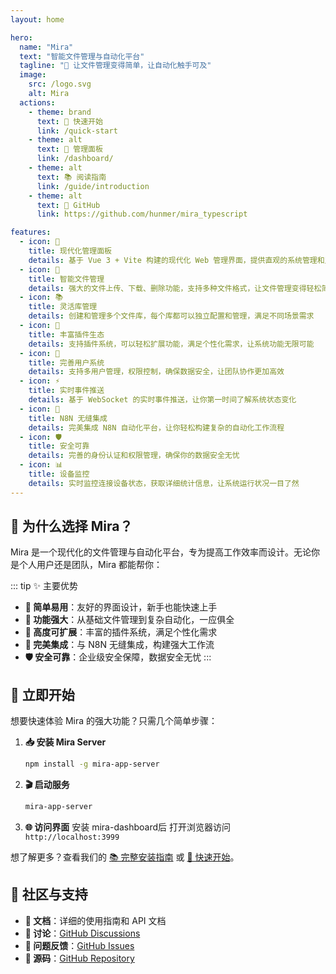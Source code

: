 ```yaml
---
layout: home

hero:
  name: "Mira"
  text: "智能文件管理与自动化平台"
  tagline: "🚀 让文件管理变得简单，让自动化触手可及"
  image:
    src: /logo.svg
    alt: Mira
  actions:
    - theme: brand
      text: 🚀 快速开始
      link: /quick-start
    - theme: alt
      text: 🎨 管理面板
      link: /dashboard/
    - theme: alt
      text: 📚 阅读指南
      link: /guide/introduction
    - theme: alt
      text: 🔗 GitHub
      link: https://github.com/hunmer/mira_typescript

features:
  - icon: 🎨
    title: 现代化管理面板
    details: 基于 Vue 3 + Vite 构建的现代化 Web 管理界面，提供直观的系统管理和监控功能
  - icon: 📁
    title: 智能文件管理
    details: 强大的文件上传、下载、删除功能，支持多种文件格式，让文件管理变得轻松简单
  - icon: 📚
    title: 灵活库管理
    details: 创建和管理多个文件库，每个库都可以独立配置和管理，满足不同场景需求
  - icon: 🔌
    title: 丰富插件生态
    details: 支持插件系统，可以轻松扩展功能，满足个性化需求，让系统功能无限可能
  - icon: 👥
    title: 完善用户系统
    details: 支持多用户管理，权限控制，确保数据安全，让团队协作更加高效
  - icon: ⚡
    title: 实时事件推送
    details: 基于 WebSocket 的实时事件推送，让你第一时间了解系统状态变化
  - icon: 🔗
    title: N8N 无缝集成
    details: 完美集成 N8N 自动化平台，让你轻松构建复杂的自动化工作流程
  - icon: 🛡️
    title: 安全可靠
    details: 完善的身份认证和权限管理，确保你的数据安全无忧
  - icon: 📊
    title: 设备监控
    details: 实时监控连接设备状态，获取详细统计信息，让系统运行状况一目了然
---
```


## 🎯 为什么选择 Mira？

Mira 是一个现代化的文件管理与自动化平台，专为提高工作效率而设计。无论你是个人用户还是团队，Mira 都能帮你：

::: tip ✨ 主要优势
- **🎯 简单易用**：友好的界面设计，新手也能快速上手
- **🚀 功能强大**：从基础文件管理到复杂自动化，一应俱全
- **🔧 高度可扩展**：丰富的插件系统，满足个性化需求
- **🔗 完美集成**：与 N8N 无缝集成，构建强大工作流
- **🛡️ 安全可靠**：企业级安全保障，数据安全无忧
:::

## 🚀 立即开始

想要快速体验 Mira 的强大功能？只需几个简单步骤：

1. **📥 安装 Mira Server**
   ```bash
   npm install -g mira-app-server
   ```

2. **🎬 启动服务**
   ```bash
   mira-app-server
   ```

3. **🌐 访问界面**
   安装 mira-dashboard后 打开浏览器访问 `http://localhost:3999`

想了解更多？查看我们的 [📚 完整安装指南](/guide/installation) 或 [🚀 快速开始](/quick-start)。

## 🤝 社区与支持

- **📖 文档**：详细的使用指南和 API 文档
- **💬 讨论**：[GitHub Discussions](https://github.com/hunmer/mira_typescript/discussions)
- **🐛 问题反馈**：[GitHub Issues](https://github.com/hunmer/mira_typescript/issues)
- **🔗 源码**：[GitHub Repository](https://github.com/hunmer/mira_typescript)

